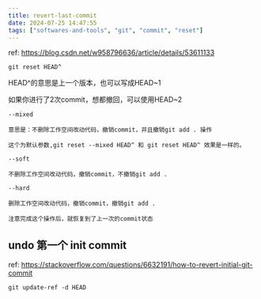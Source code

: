 ```yaml
---
title: revert-last-commit
date: 2024-07-25 14:47:55
tags: ["softwares-and-tools", "git", "commit", "reset"]
---
```

ref: https://blog.csdn.net/w958796636/article/details/53611133

```
git reset HEAD^
```

HEAD^的意思是上一个版本，也可以写成HEAD~1

如果你进行了2次commit，想都撤回，可以使用HEAD~2

```
--mixed 

意思是：不删除工作空间改动代码，撤销commit，并且撤销git add . 操作

这个为默认参数,git reset --mixed HEAD^ 和 git reset HEAD^ 效果是一样的。

--soft  

不删除工作空间改动代码，撤销commit，不撤销git add . 

--hard

删除工作空间改动代码，撤销commit，撤销git add . 

注意完成这个操作后，就恢复到了上一次的commit状态
```

## undo 第一个 init commit

ref: https://stackoverflow.com/questions/6632191/how-to-revert-initial-git-commit

```
git update-ref -d HEAD
```

